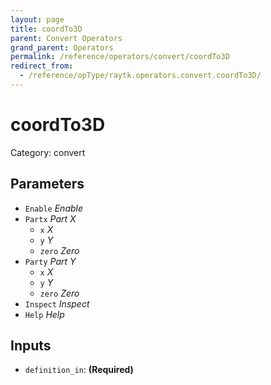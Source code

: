 ```yaml
---
layout: page
title: coordTo3D
parent: Convert Operators
grand_parent: Operators
permalink: /reference/operators/convert/coordTo3D
redirect_from:
  - /reference/opType/raytk.operators.convert.coordTo3D/
---
```


# coordTo3D

Category: convert



## Parameters

* `Enable` *Enable*
* `Partx` *Part X*
  * `x` *X*
  * `y` *Y*
  * `zero` *Zero*
* `Party` *Part Y*
  * `x` *X*
  * `y` *Y*
  * `zero` *Zero*
* `Inspect` *Inspect*
* `Help` *Help*

## Inputs

* `definition_in`:  **(Required)**
